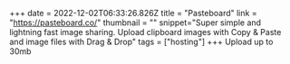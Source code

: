 +++
date = 2022-12-02T06:33:26.826Z
title = "Pasteboard"
link = "https://pasteboard.co/"
thumbnail = ""
snippet="Super simple and lightning fast image sharing. Upload clipboard images with Copy & Paste and image files with Drag & Drop"
tags = ["hosting"]
+++
Upload up to 30mb
